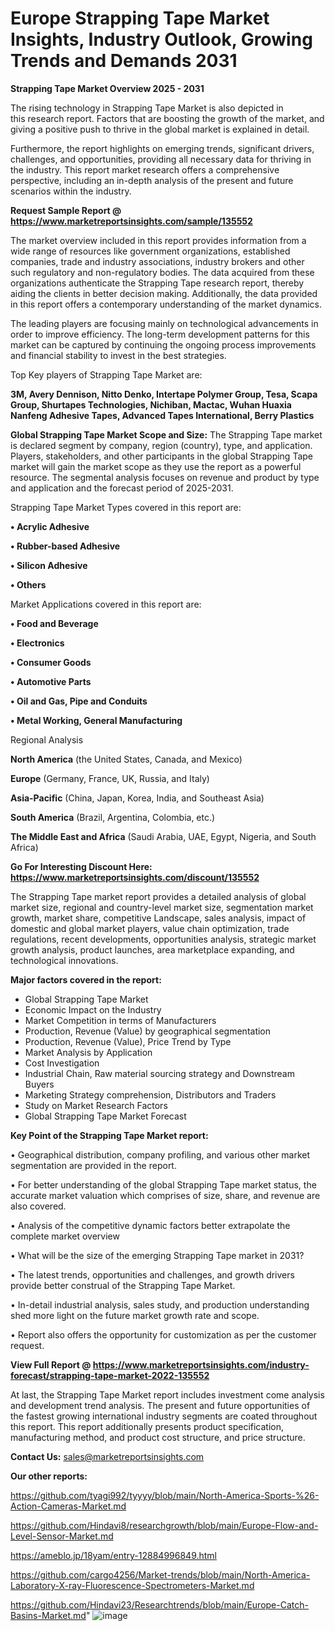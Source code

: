 # Europe Strapping Tape Market Insights, Industry Outlook, Growing Trends and Demands 2031

<Strong> Strapping Tape Market Overview 2025 - 2031</strong>

The rising technology in Strapping Tape Market is also depicted in this research report. Factors that are boosting the growth of the market, and giving a positive push to thrive in the global market is explained in detail.

Furthermore, the report highlights on emerging trends, significant drivers, challenges, and opportunities, providing all necessary data for thriving in the industry. This report market research offers a comprehensive perspective, including an in-depth analysis of the present and future scenarios within the industry.

<strong>Request Sample Report @ <a href=https://www.marketreportsinsights.com/sample/135552>https://www.marketreportsinsights.com/sample/135552</a></strong>

The market overview included in this report provides information from a wide range of resources like government organizations, established companies, trade and industry associations, industry brokers and other such regulatory and non-regulatory bodies. The data acquired from these organizations authenticate the Strapping Tape research report, thereby aiding the clients in better decision making. Additionally, the data provided in this report offers a contemporary understanding of the market dynamics.

The leading players are focusing mainly on technological advancements in order to improve efficiency. The long-term development patterns for this market can be captured by continuing the ongoing process improvements and financial stability to invest in the best strategies.

Top Key players of Strapping Tape Market are:

<strong>3M, Avery Dennison, Nitto Denko, Intertape Polymer Group, Tesa, Scapa Group, Shurtapes Technologies, Nichiban, Mactac, Wuhan Huaxia Nanfeng Adhesive Tapes, Advanced Tapes International, Berry Plastics</strong>

<strong><b>Global Strapping Tape Market Scope and Size:</b></strong>
The Strapping Tape market is declared segment by company, region (country), type, and application. Players, stakeholders, and other participants in the global Strapping Tape market will gain the market scope as they use the report as a powerful resource. The segmental analysis focuses on revenue and product by type and application and the forecast period of 2025-2031.

Strapping Tape Market Types covered in this report are:

<strong>• Acrylic Adhesive

• Rubber-based Adhesive

• Silicon Adhesive

• Others</strong>

Market Applications covered in this report are:

<strong>• Food and Beverage

• Electronics

• Consumer Goods

• Automotive Parts

• Oil and Gas, Pipe and Conduits

• Metal Working, General Manufacturing</strong> 

Regional Analysis

<strong>North America</strong> (the United States, Canada, and Mexico)

<strong>Europe</strong> (Germany, France, UK, Russia, and Italy)

<strong>Asia-Pacific</strong> (China, Japan, Korea, India, and Southeast Asia)

<strong>South America</strong> (Brazil, Argentina, Colombia, etc.)

<strong>The Middle East and Africa</strong> (Saudi Arabia, UAE, Egypt, Nigeria, and South Africa)

<strong>Go For Interesting Discount Here: <a href=https://www.marketreportsinsights.com/discount/135552>https://www.marketreportsinsights.com/discount/135552</a></strong>

The Strapping Tape market report provides a detailed analysis of global market size, regional and country-level market size, segmentation market growth, market share, competitive Landscape, sales analysis, impact of domestic and global market players, value chain optimization, trade regulations, recent developments, opportunities analysis, strategic market growth analysis, product launches, area marketplace expanding, and technological innovations.

<strong><b>Major factors covered in the report:</b></strong>
<ul>
  <li>Global Strapping Tape Market </li>
  <li>Economic Impact on the Industry</li>
  <li>Market Competition in terms of Manufacturers</li>
  <li>Production, Revenue (Value) by geographical segmentation</li>
  <li>Production, Revenue (Value), Price Trend by Type</li>
  <li>Market Analysis by Application</li>
  <li>Cost Investigation</li>
  <li>Industrial Chain, Raw material sourcing strategy and Downstream Buyers</li>
  <li>Marketing Strategy comprehension, Distributors and Traders</li>
  <li>Study on Market Research Factors</li>
  <li>Global Strapping Tape Market Forecast</li>
</ul>

<strong><b>Key Point of the Strapping Tape Market report:</b></strong>

• Geographical distribution, company profiling, and various other market segmentation are provided in the report.

• For better understanding of the global Strapping Tape market status, the accurate market valuation which comprises of size, share, and revenue are also covered.

• Analysis of the competitive dynamic factors better extrapolate the complete market overview

• What will be the size of the emerging Strapping Tape market in 2031?

• The latest trends, opportunities and challenges, and growth drivers provide better construal of the Strapping Tape Market.

• In-detail industrial analysis, sales study, and production understanding shed more light on the future market growth rate and scope.

• Report also offers the opportunity for customization as per the customer request.

<strong><b>View Full Report @ <a href=https://www.marketreportsinsights.com/industry-forecast/strapping-tape-market-2022-135552>https://www.marketreportsinsights.com/industry-forecast/strapping-tape-market-2022-135552</a></b></strong>


At last, the Strapping Tape Market report includes investment come analysis and development trend analysis. The present and future opportunities of the fastest growing international industry segments are coated throughout this report. This report additionally presents product specification, manufacturing method, and product cost structure, and price structure.

<strong>Contact Us:</strong>
sales@marketreportsinsights.com

<strong>Our other reports:</strong>

<a href=https://github.com/tyagi992/tyyyy/blob/main/North-America-Sports-%26-Action-Cameras-Market.md>https://github.com/tyagi992/tyyyy/blob/main/North-America-Sports-%26-Action-Cameras-Market.md</a>

<a href=https://github.com/Hindavi8/researchgrowth/blob/main/Europe-Flow-and-Level-Sensor-Market.md>https://github.com/Hindavi8/researchgrowth/blob/main/Europe-Flow-and-Level-Sensor-Market.md</a>

<a href=https://ameblo.jp/18yam/entry-12884996849.html>https://ameblo.jp/18yam/entry-12884996849.html</a>

<a href=https://github.com/cargo4256/Market-trends/blob/main/North-America-Laboratory-X-ray-Fluorescence-Spectrometers-Market.md>https://github.com/cargo4256/Market-trends/blob/main/North-America-Laboratory-X-ray-Fluorescence-Spectrometers-Market.md</a>

<a href=https://github.com/Hindavi23/Researchtrends/blob/main/Europe-Catch-Basins-Market.md>https://github.com/Hindavi23/Researchtrends/blob/main/Europe-Catch-Basins-Market.md</a>"
![image](https://github.com/user-attachments/assets/6f1218ee-309d-4cae-964f-dc9f68373f50)
